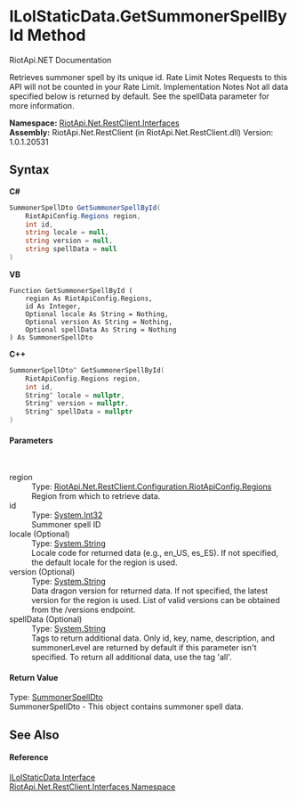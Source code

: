 # ILolStaticData.GetSummonerSpellById Method 
RiotApi.NET Documentation 

Retrieves summoner spell by its unique id. Rate Limit Notes Requests to this API will not be counted in your Rate Limit. Implementation Notes Not all data specified below is returned by default. See the spellData parameter for more information.

**Namespace:**&nbsp;<a href="48cda41f-0d73-abf8-ab33-13ac48004c66">RiotApi.Net.RestClient.Interfaces</a><br />**Assembly:**&nbsp;RiotApi.Net.RestClient (in RiotApi.Net.RestClient.dll) Version: 1.0.1.20531

## Syntax

**C#**<br />
``` C#
SummonerSpellDto GetSummonerSpellById(
	RiotApiConfig.Regions region,
	int id,
	string locale = null,
	string version = null,
	string spellData = null
)
```

**VB**<br />
``` VB
Function GetSummonerSpellById ( 
	region As RiotApiConfig.Regions,
	id As Integer,
	Optional locale As String = Nothing,
	Optional version As String = Nothing,
	Optional spellData As String = Nothing
) As SummonerSpellDto
```

**C++**<br />
``` C++
SummonerSpellDto^ GetSummonerSpellById(
	RiotApiConfig.Regions region, 
	int id, 
	String^ locale = nullptr, 
	String^ version = nullptr, 
	String^ spellData = nullptr
)
```


#### Parameters
&nbsp;<dl><dt>region</dt><dd>Type: <a href="4d977124-7072-aed6-d4c3-44de17e37ee2">RiotApi.Net.RestClient.Configuration.RiotApiConfig.Regions</a><br />Region from which to retrieve data.</dd><dt>id</dt><dd>Type: <a href="http://msdn2.microsoft.com/en-us/library/td2s409d" target="_blank">System.Int32</a><br />Summoner spell ID</dd><dt>locale (Optional)</dt><dd>Type: <a href="http://msdn2.microsoft.com/en-us/library/s1wwdcbf" target="_blank">System.String</a><br />Locale code for returned data (e.g., en_US, es_ES). If not specified, the default locale for the region is used.</dd><dt>version (Optional)</dt><dd>Type: <a href="http://msdn2.microsoft.com/en-us/library/s1wwdcbf" target="_blank">System.String</a><br />Data dragon version for returned data. If not specified, the latest version for the region is used. List of valid versions can be obtained from the /versions endpoint.</dd><dt>spellData (Optional)</dt><dd>Type: <a href="http://msdn2.microsoft.com/en-us/library/s1wwdcbf" target="_blank">System.String</a><br />Tags to return additional data. Only id, key, name, description, and summonerLevel are returned by default if this parameter isn't specified. To return all additional data, use the tag 'all'.</dd></dl>

#### Return Value
Type: <a href="197d3258-bf62-7fb6-0b77-ad55804cc982">SummonerSpellDto</a><br />SummonerSpellDto - This object contains summoner spell data.

## See Also


#### Reference
<a href="aa83650f-f275-e38f-8f62-14b2064f0eac">ILolStaticData Interface</a><br /><a href="48cda41f-0d73-abf8-ab33-13ac48004c66">RiotApi.Net.RestClient.Interfaces Namespace</a><br />